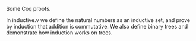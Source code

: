 Some Coq proofs.

In inductive.v we define the natural numbers as an inductive set, and prove by induction that addition is commutative. We also define binary trees and demonstrate how induction works on trees.
